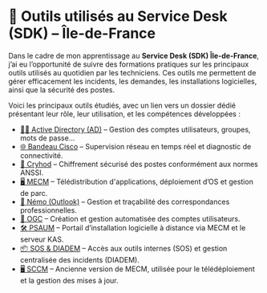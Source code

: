 # 🧰 Outils utilisés au Service Desk (SDK) – Île-de-France

Dans le cadre de mon apprentissage au **Service Desk (SDK) Île-de-France**, j’ai eu l’opportunité de suivre des formations pratiques sur les principaux outils utilisés au quotidien par les techniciens. Ces outils me permettent de gérer efficacement les incidents, les demandes, les installations logicielles, ainsi que la sécurité des postes.

Voici les principaux outils étudiés, avec un lien vers un dossier dédié présentant leur rôle, leur utilisation, et les compétences développées :

- [🧑‍💼 Active Directory (AD)](./formation_outils/AD) – Gestion des comptes utilisateurs, groupes, mots de passe...
- [🌐 Bandeau Cisco](./formation_outils/Bandeau_Cisco) – Supervision réseau en temps réel et diagnostic de connectivité.
- [🔐 Cryhod](./formation_outils/CRYHOD) – Chiffrement sécurisé des postes conformément aux normes ANSSI.
- [🖥️ MECM](./formation_outils/MECM) – Télédistribution d'applications, déploiement d’OS et gestion de parc.
- [📩 Némo (Outlook)](./formation_outils/Némo_Outlook) – Gestion et traçabilité des correspondances professionnelles.
- [🧾 OGC](./formation_outils/OGC) – Création et gestion automatisée des comptes utilisateurs.
- [🛠️ PSAUM](./formation_outils/PSAUM) – Portail d’installation logicielle à distance via MECM et le serveur KAS.
- [📦 SOS & DIADEM](./formation_outils/SOS_Diadem) – Accès aux outils internes (SOS) et gestion centralisée des incidents (DIADEM).
- [🖥️ SCCM](./formation_outils/SCCM) – Ancienne version de MECM, utilisée pour le télédéploiement et la gestion des mises à jour.